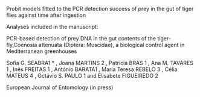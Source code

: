 
Probit models fitted to the PCR detection success of prey in the gut of tiger flies against time after ingestion

Analyses included in the manuscript:

PCR-based detection of prey DNA in the gut contents of the tiger-fly,Coenosia attenuata (Diptera: Muscidae), a biological control agent in Mediterranean greenhouses

Sofia G. SEABRA1 * , Joana MARTINS 2 , Patrícia BRÁS 1 , Ana M. TAVARES 1 , Inês FREITAS 1 , António BARATA1 , 
Maria Teresa REBELO 3 , Célia MATEUS 4 , Octávio S. PAULO 1 and Elisabete FIGUEIREDO 2

European Journal of Entomology (in press)
